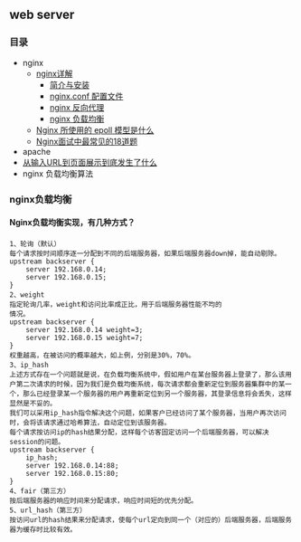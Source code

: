 ## web server

### 目录
- nginx
   - [nginx详解](https://www.cnblogs.com/ysocean/category/1289968.html)
      - [简介与安装](https://www.cnblogs.com/ysocean/p/9384877.html)
      - [nginx.conf 配置文件](https://www.cnblogs.com/ysocean/p/9384880.html)
      - [nginx 反向代理](https://www.cnblogs.com/ysocean/p/9392908.html)
      - [nginx 负载均衡](https://www.cnblogs.com/ysocean/p/9392912.html)
   - [Nginx 所使用的 epoll 模型是什么](https://www.toutiao.com/a6724547462964445704)
   - [Nginx面试中最常见的18道题](https://blog.csdn.net/Y0Q2T57s/article/details/88084000)
- apache
- [从输入URL到页面展示到底发生了什么](https://juejin.im/entry/5b44155f6fb9a04f932fdf80)
- nginx 负载均衡算法


### nginx负载均衡

#### Nginx负载均衡实现，有几种方式？

```
1、轮询（默认）
每个请求按时间顺序逐一分配到不同的后端服务器，如果后端服务器down掉，能自动剔除。
upstream backserver {
    server 192.168.0.14;
    server 192.168.0.15;
}
2、weight
指定轮询几率，weight和访问比率成正比，用于后端服务器性能不均的 
情况。
upstream backserver {
    server 192.168.0.14 weight=3;
    server 192.168.0.15 weight=7;
}
权重越高，在被访问的概率越大，如上例，分别是30%，70%。
3、ip_hash
上述方式存在一个问题就是说，在负载均衡系统中，假如用户在某台服务器上登录了，那么该用户第二次请求的时候，因为我们是负载均衡系统，每次请求都会重新定位到服务器集群中的某一个，那么已经登录某一个服务器的用户再重新定位到另一个服务器，其登录信息将会丢失，这样显然是不妥的。
我们可以采用ip_hash指令解决这个问题，如果客户已经访问了某个服务器，当用户再次访问时，会将该请求通过哈希算法，自动定位到该服务器。
每个请求按访问ip的hash结果分配，这样每个访客固定访问一个后端服务器，可以解决session的问题。
upstream backserver {
    ip_hash;
    server 192.168.0.14:88;
    server 192.168.0.15:80;
}
4、fair（第三方）
按后端服务器的响应时间来分配请求，响应时间短的优先分配。
5、url_hash（第三方）
按访问url的hash结果来分配请求，使每个url定向到同一个（对应的）后端服务器，后端服务器为缓存时比较有效。
```